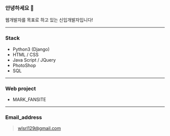 ### 안녕하세요 👋

웹개발자를 목표로 하고 있는 신입개발자입니다!

___

### Stack
- Python3 (Django)
- HTML /  CSS
- Java Script / JQuery
- PhotoShop
- SQL
___
### Web project
* MARK_FANSITE
___
### Email_address
>wlsrl129@gmail.com
